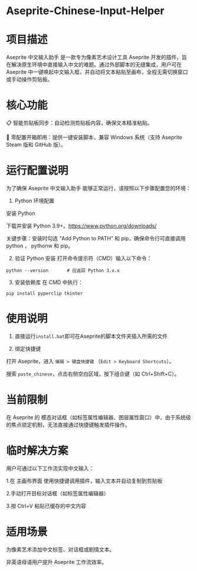 # Aseprite-Chinese-Input-Helper
项目描述
=
Aseprite 中文输入助手 是一款专为像素艺术设计工具 Aseprite 开发的插件，旨在解决原生环境中直接输入中文的难题。通过外部脚本的无缝集成，用户可在 Aseprite 中一键唤起中文输入框，并自动将文本粘贴至画布，全程无需切换窗口或手动操作剪贴板。

核心功能
=
📋 智能剪贴板同步：自动检测剪贴板内容，确保文本精准粘贴。

🚀 零配置开箱即用：提供一键安装脚本，兼容 Windows 系统（支持 Aseprite Steam 版和 GitHub 版）。


运行配置说明
=
为了确保 Aseprite 中文输入助手 能够正常运行，请按照以下步骤配置您的环境：

1. Python 环境配置

安装 Python

下载并安装 Python 3.9+。https://www.python.org/downloads/

关键步骤：安装时勾选 “Add Python to PATH” 和 pip，确保命令行可直接调用 python ， pythonw 和 pip。

2. 验证 Python 安装
打开命令提示符（CMD）输入以下命令：
```
python --version       # 应返回 Python 3.x.x
```

3. 安装依赖库
在 CMD 中执行：
```
pip install pyperclip tkinter
```
使用说明
=
1. 直接运行``install.bat``即可在Aseprite的脚本文件夹插入所需的文件

2. 绑定快捷键

打开 Aseprite，进入 ``编辑 > 键盘快捷键`` （``Edit > Keyboard Shortcuts``）。

搜索 ``paste_chinese``，点击右侧空白区域，按下组合键（如 Ctrl+Shift+C）。


当前限制
=
在 Aseprite 的 模态对话框（如标签属性编辑器、图层属性窗口）中，由于系统级的焦点锁定机制，无法直接通过快捷键触发插件操作。

临时解决方案
=
用户可通过以下工作流实现中文输入：

1️.在 主画布界面 使用快捷键调用插件，输入文本并自动复制到剪贴板

2️.手动打开目标对话框（如标签属性编辑器）

3️.按 Ctrl+V 粘贴已缓存的中文内容


适用场景
=
为像素艺术添加中文标签、对话框或剧情文本。

非英语母语用户提升 Aseprite 工作流效率。
